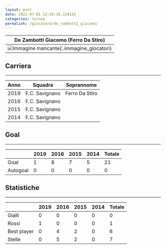```yaml
---
layout: post
date: 2022-07-01 12:42:16.124142
categories: torneo
permalink: /giocatore/de_zambotti_giacomo/
---
```

<link rel='stylesheets' href='./../assets/giocatori.css'>

| De Zambotti Giacomo (Ferro Da Stiro) |
|:-----:|
| ![Immagine mancante]('./../../assets/giocatori/de_zambotti_giacomo.png){:.immagine_giocatori} |


## Carriera
----

|Anno|Squadra|Soprannome|
|:---:|---|---|
|2019|F.C. Savignano|Ferro Da Stiro|
|2016|F.C. Savignano||
|2015|F.C. Savignano||
|2014|F.C. Savignano||


## Goal
----

| |2019|2016|2015|2014| Totale |
|---|---|---|---|---|---|
|Goal|1|8|7|5|21|
|Autogoal|0|0|0|0|0|


## Statistiche
----

| |2019|2016|2015|2014| Totale |
|---|---|---|---|---|---|
|Gialli|0|0|0|0|0|
|Rossi|1|0|0|0|1|
|Best player|0|4|2|0|6|
|Stelle|0|5|2|0|7|
